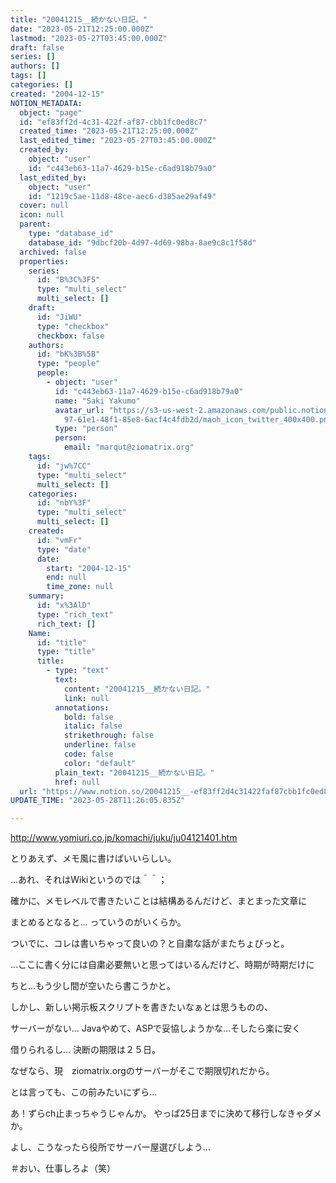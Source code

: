 ```yaml
---
title: "20041215__続かない日記。"
date: "2023-05-21T12:25:00.000Z"
lastmod: "2023-05-27T03:45:00.000Z"
draft: false
series: []
authors: []
tags: []
categories: []
created: "2004-12-15"
NOTION_METADATA:
  object: "page"
  id: "ef83ff2d-4c31-422f-af87-cbb1fc0ed8c7"
  created_time: "2023-05-21T12:25:00.000Z"
  last_edited_time: "2023-05-27T03:45:00.000Z"
  created_by:
    object: "user"
    id: "c443eb63-11a7-4629-b15e-c6ad918b79a0"
  last_edited_by:
    object: "user"
    id: "1219c5ae-11d8-48ce-aec6-d385ae29af49"
  cover: null
  icon: null
  parent:
    type: "database_id"
    database_id: "9dbcf20b-4d97-4d69-98ba-8ae9c8c1f58d"
  archived: false
  properties:
    series:
      id: "B%3C%3FS"
      type: "multi_select"
      multi_select: []
    draft:
      id: "JiWU"
      type: "checkbox"
      checkbox: false
    authors:
      id: "bK%3B%5B"
      type: "people"
      people:
        - object: "user"
          id: "c443eb63-11a7-4629-b15e-c6ad918b79a0"
          name: "Saki Yakumo"
          avatar_url: "https://s3-us-west-2.amazonaws.com/public.notion-static.com/3ad1c4\
            97-61e1-48f1-85e8-6acf4c4fdb2d/maoh_icon_twitter_400x400.png"
          type: "person"
          person:
            email: "marqut@ziomatrix.org"
    tags:
      id: "jw%7CC"
      type: "multi_select"
      multi_select: []
    categories:
      id: "nbY%3F"
      type: "multi_select"
      multi_select: []
    created:
      id: "vmFr"
      type: "date"
      date:
        start: "2004-12-15"
        end: null
        time_zone: null
    summary:
      id: "x%3AlD"
      type: "rich_text"
      rich_text: []
    Name:
      id: "title"
      type: "title"
      title:
        - type: "text"
          text:
            content: "20041215__続かない日記。"
            link: null
          annotations:
            bold: false
            italic: false
            strikethrough: false
            underline: false
            code: false
            color: "default"
          plain_text: "20041215__続かない日記。"
          href: null
  url: "https://www.notion.so/20041215__-ef83ff2d4c31422faf87cbb1fc0ed8c7"
UPDATE_TIME: "2023-05-28T11:26:05.835Z"

---
```

<link rel="stylesheet" href="https://cdn.jsdelivr.net/npm/katex@0.16.2/dist/katex.min.css" integrity="sha384-bYdxxUwYipFNohQlHt0bjN/LCpueqWz13HufFEV1SUatKs1cm4L6fFgCi1jT643X" crossorigin="anonymous">


http://www.yomiuri.co.jp/komachi/juku/ju04121401.htm


とりあえず、メモ風に書けばいいらしい。


…あれ、それはWikiというのでは＾＾；


確かに、メモレベルで書きたいことは結構あるんだけど、まとまった文章に


まとめるとなると… っていうのがいくらか。


ついでに、コレは書いちゃって良いの？と自粛な話がまたちょびっと。


…ここに書く分には自粛必要無いと思ってはいるんだけど、時期が時期だけに


ちと…もう少し間が空いたら書こうかと。


しかし、新しい掲示板スクリプトを書きたいなぁとは思うものの、


サーバーがない… Javaやめて、ASPで妥協しようかな…そしたら楽に安く


借りられるし… 決断の期限は２５日。


なぜなら、現　ziomatrix.orgのサーバーがそこで期限切れだから。


とは言っても、この前みたいにずら…


あ！ずらch止まっちゃうじゃんか。 やっぱ25日までに決めて移行しなきゃダメか。


よし、こうなったら役所でサーバー屋選びしよう…


＃おい、仕事しろよ（笑）

